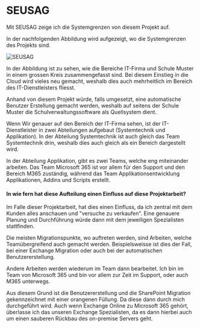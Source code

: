 # SEUSAG

Mit SEUSAG zeige ich die Systemgrenzen von diesem Projekt auf. 

In der nachfolgenden Abbildung wird aufgezeigt, wo die Systemgrenzen des Projekts sind. 

![SEUSAG](SEUSAG.png)

In der Abbildung ist zu sehen, wie die Bereiche IT-Firma und Schule Muster in einem grossen Kreis zusammengefasst sind. 
Bei diesem Einstieg in die Cloud wird vieles neu gemacht, weshalb dies auch mehrheitlich im Bereich des IT-Dienstleisters fliesst.

Anhand von diesem Projekt würde, falls umgesetzt, eine automatische Benutzer Erstellung gemacht werden, weshalb auf seitens der Schule Muster die Schulverwaltungssoftware als Quellsystem dient. 

Wenn Wir genauer auf den Bereich der IT-Firma sehen, ist der IT-Dienstleister in zwei Abteilungen aufgebaut (Systemtechnik und Applikation). 
In der Abteilung Systemtechnik ist auch gleich das Team Systemtechnik drin, weshalb dies auch gleich als ein Bereich dargestellt wird. 

In der Abteilung Applikation, gibt es zwei Teams, welche eng miteinander arbeiten. 
Das Team Microsoft 365 ist vor allem für den Support und den Bereich M365 zuständig, während das Team Applikationsentwicklung Applikationen, Addins und Scripts erstellt. 

#### In wie fern hat diese Aufteilung einen Einfluss auf diese Projektarbeit? 

Im Falle dieser Projektarbeit, hat dies einen Einfluss, da ich zentral mit dem Kunden alles anschauen und "versuche zu verkaufen". Eine genauere Planung und Durchführung würde dann mit dem jeweiligen Spezialisten stattfinden. 

Die meisten Migrationspunkte, wo auftreten werden, sind Arbeiten, welche Teamübergreifend auch gemacht werden. 
Beispielsweisse ist dies der Fall, bei einer Exchange Migration oder auch bei der automatischen Benutzererstellung. 

Andere Arbeiten werden wiederum im Team dann bearbeitet. 
Ich bin im Team von Microsoft 365 und bin vor allem zur Zeit im Support, oder auch M365 unterwegs. 

Aus diesem Grund ist die Benutzererstellung und die SharePoint Migration gekennzeichnet mit einer orangenen Füllung. Da diese dann durch mich durchgeführt wird. 
Auch wenn Exchange Online zu Microsoft 365 gehört, überlasse ich das unseren Exchange Spezialisten, da es dann hierbei auch um einen sauberen Rückbau des on-premise Servers geht. 



